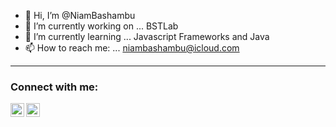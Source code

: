 - 👋 Hi, I’m @NiamBashambu
- 🔭 I’m currently working on ... BSTLab
- 🌱 I’m currently learning ... Javascript Frameworks and Java
- 📫 How to reach me: ... niambashambu@icloud.com 


--- 

### Connect with me:
[<img align="left" alt="Niam Bashambu | LinkedIn" width="22px" src="https://cdn.jsdelivr.net/npm/simple-icons@v3/icons/linkedin.svg" />][linkedin]
[<img align="left" alt="Niam Bashambu | Instagram" width="22px" src="https://cdn.jsdelivr.net/npm/simple-icons@v3/icons/instagram.svg" />][instagram]






[instagram]: https://www.instagram.com/niam.bashambu/
[linkedin]: https://www.linkedin.com/in/niam-bashambu-1a3571184/
